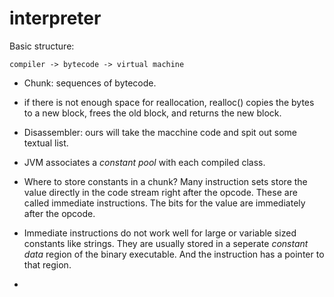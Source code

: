 # interpreter

Basic structure:
```
compiler -> bytecode -> virtual machine
```

- Chunk: sequences of bytecode.

- if there is not enough space for reallocation, realloc() copies the bytes to a new block, frees the old block, and returns the new block.

- Disassembler: ours will take the macchine code and spit out some textual list.

- JVM associates a _constant pool_ with each compiled class.

- Where to store constants in a chunk? Many instruction sets store the value directly in the code stream right after the opcode. These are called immediate instructions. The bits for the value are immediately after the opcode.

- Immediate instructions do not work well for large or variable sized constants like strings. They are usually stored in a seperate _constant data_ region of the binary executable. And the instruction has a pointer to that region.

- 